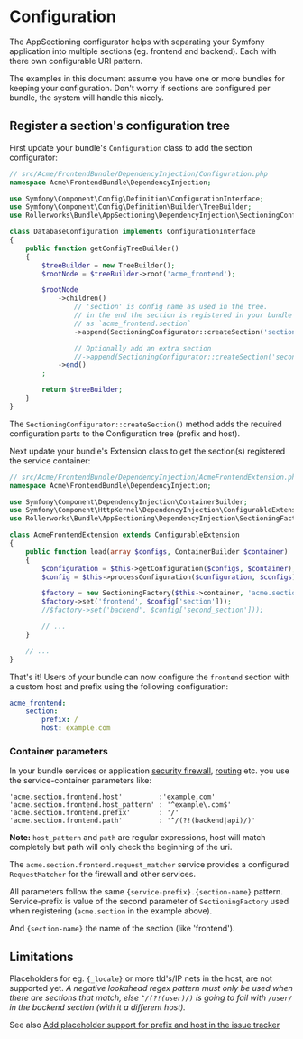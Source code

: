 Configuration
=============

The AppSectioning configurator helps with separating your Symfony application
into multiple sections (eg. frontend and backend). Each with there own
configurable URI pattern.

The examples in this document assume you have one or more bundles for keeping
your configuration. Don't worry if sections are configured per bundle, the system
will handle this nicely.

## Register a section's configuration tree

First update your bundle's `Configuration` class to add the section configurator:

```php
// src/Acme/FrontendBundle/DependencyInjection/Configuration.php
namespace Acme\FrontendBundle\DependencyInjection;

use Symfony\Component\Config\Definition\ConfigurationInterface;
use Symfony\Component\Config\Definition\Builder\TreeBuilder;
use Rollerworks\Bundle\AppSectioning\DependencyInjection\SectioningConfigurator;

class DatabaseConfiguration implements ConfigurationInterface
{
    public function getConfigTreeBuilder()
    {
        $treeBuilder = new TreeBuilder();
        $rootNode = $treeBuilder->root('acme_frontend');

        $rootNode
            ->children()
                // 'section' is config name as used in the tree.
                // in the end the section is registered in your bundle extension config
                // as `acme_frontend.section`
                ->append(SectioningConfigurator::createSection('section'))

                // Optionally add an extra section
                //->append(SectioningConfigurator::createSection('second_section'))
            ->end()
        ;

        return $treeBuilder;
    }
}
```

The `SectioningConfigurator::createSection()` method adds the required
configuration parts to the Configuration tree (prefix and host).

Next update your bundle's Extension class to get the section(s) registered
the service container:

```php
// src/Acme/FrontendBundle/DependencyInjection/AcmeFrontendExtension.php
namespace Acme\FrontendBundle\DependencyInjection;

use Symfony\Component\DependencyInjection\ContainerBuilder;
use Symfony\Component\HttpKernel\DependencyInjection\ConfigurableExtension;
use Rollerworks\Bundle\AppSectioning\DependencyInjection\SectioningFactory;

class AcmeFrontendExtension extends ConfigurableExtension
{
    public function load(array $configs, ContainerBuilder $container)
    {
        $configuration = $this->getConfiguration($configs, $container);
        $config = $this->processConfiguration($configuration, $configs);

        $factory = new SectioningFactory($this->container, 'acme.section');
        $factory->set('frontend', $config['section']));
        //$factory->set('backend', $config['second_section']));

        // ...
    }

    // ...
}
```

That's it! Users of your bundle can now configure the `frontend` section
with a custom host and prefix using the following configuration:

```yaml
acme_frontend:
    section:
        prefix: /
        host: example.com
```

### Container parameters

In your bundle services or application [security firewall], [routing] etc.
you use the service-container parameters like:

```
'acme.section.frontend.host'         :'example.com'
'acme.section.frontend.host_pattern' : '^example\.com$'
'acme.section.frontend.prefix'       : '/'
'acme.section.frontend.path'         : '^/(?!(backend|api)/)'
```

**Note:** `host_pattern` and `path` are regular expressions, host will match
completely but path will only check the beginning of the uri.

The `acme.section.frontend.request_matcher` service provides a
configured `RequestMatcher` for the firewall and other services.

All parameters follow the same `{service-prefix}.{section-name}` pattern.
Service-prefix is value of the second parameter of `SectioningFactory`
used when registering (`acme.section` in the example above).

And `{section-name}` the name of the section (like 'frontend').

[security firewall]: firewall.md
[routing]: routing.md

## Limitations

Placeholders for eg. `{_locale}` or more tld's/IP nets in the host, are not supported yet.
*A negative lookahead regex pattern must only be used when there are sections that match,
else `^/(?!(user)/)` is going to fail with `/user/` in the backend section (with it a different host).*

See also [Add placeholder support for prefix and host in the issue tracker](https://github.com/rollerworks/app-sectioning-bundle/issues/1)
